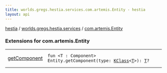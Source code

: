 ```yaml
---
title: worlds.gregs.hestia.services.com.artemis.Entity - hestia
layout: api
---
```


<div class='api-docs-breadcrumbs'><a href="../../index.html">hestia</a> / <a href="../index.html">worlds.gregs.hestia.services</a> / <a href="./index.html">com.artemis.Entity</a></div>

### Extensions for com.artemis.Entity

<table class="api-docs-table">
<tbody>
<tr>
<td markdown="1">

<a href="get-component.html">getComponent</a>


</td>
<td markdown="1">
<div class="signature"><code><span class="keyword">fun </span><span class="symbol">&lt;</span><span class="identifier">T</span>&nbsp;<span class="symbol">:</span>&nbsp;<span class="identifier">Component</span><span class="symbol">&gt;</span> <span class="identifier">Entity</span><span class="symbol">.</span><span class="identifier">getComponent</span><span class="symbol">(</span><span class="parameterName" id="worlds.gregs.hestia.services$getComponent(com.artemis.Entity, kotlin.reflect.KClass((worlds.gregs.hestia.services.getComponent.T)))/type">type</span><span class="symbol">:</span>&nbsp;<a href="https://kotlinlang.org/api/latest/jvm/stdlib/kotlin.reflect/-k-class/index.html"><span class="identifier">KClass</span></a><span class="symbol">&lt;</span><a href="get-component.html#T"><span class="identifier">T</span></a><span class="symbol">&gt;</span><span class="symbol">)</span><span class="symbol">: </span><a href="get-component.html#T"><span class="identifier">T</span></a><span class="symbol">?</span></code></div>

</td>
</tr>
</tbody>
</table>
